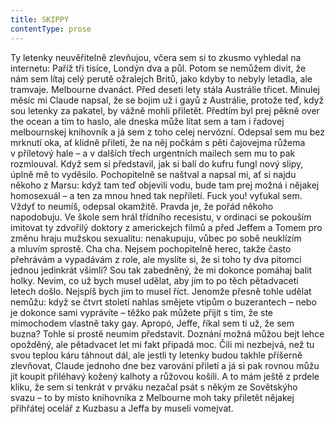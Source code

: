 ```yaml
---
title: SKIPPY
contentType: prose
---
```


Ty letenky neuvěřitelně zlevňujou, včera sem si to zkusmo vyhledal na internetu: Paříž tři tisíce, Londýn dva a půl. Potom se nemůžem divit, že nám sem lítaj celý perutě ožralejch Britů, jako kdyby to nebyly letadla, ale tramvaje. Melbourne dvanáct. Před deseti lety stála Austrálie třicet. Minulej měsíc mi Claude napsal, že se bojim už i gayů z Austrálie, protože teď, když sou letenky za pakatel, by vážně mohli přiletět. Předtím byl prej pěkně over the ocean a tím to haslo, ale dneska může lítat sem a tam i řadovej melbournskej knihovník a já sem z toho celej nervózní. Odepsal sem mu bez mrknutí oka, ať klidně přiletí, že na něj počkám s pěti čajovejma růžema v příletový hale – a v dalších třech urgentních mailech sem mu to pak rozmlouval. Když sem si představil, jak si balí do kufru fungl nový slipy, úplně mě to vyděsilo. Pochopitelně se naštval a napsal mi, ať si najdu někoho z Marsu: když tam teď objevili vodu, bude tam prej možná i nějakej homosexuál – a ten za mnou hned tak nepřiletí. Fuck you! vyťukal sem. Vždyť to neumíš, odepsal okamžitě. Pravda je, že pořád někoho napodobuju. Ve škole sem hrál třídního recesistu, v ordinaci se pokouším imitovat ty zdvořilý doktory z americkejch filmů a před Jeffem a Tomem pro změnu hraju mužskou sexualitu: nenakupuju, vůbec po sobě neuklízím a mluvím sprostě. Cha cha. Nejsem pochopitelně herec, takže často přehrávám a vypadávám z role, ale myslíte si, že si toho ty dva pitomci jednou jedinkrát všimli? Sou tak zabedněný, že mi dokonce pomáhaj balit holky. Nevim, co už bych musel udělat, aby jim to po těch pětadvaceti letech došlo. Nejspíš bych jim to musel říct. Jenomže přesně tohle udělat nemůžu: když se čtvrt století nahlas smějete vtipům o buzerantech – nebo je dokonce sami vyprávíte – těžko pak můžete přijít s tím, že ste mimochodem vlastně taky gay. Apropó, Jeffe, říkal sem ti už, že sem buzna? Tohle si prostě neumím představit. Doznání možná můžou bejt lehce opožděný, ale pětadvacet let mi fakt připadá moc. Čili mi nezbejvá, než tu svou teplou káru táhnout dál, ale jestli ty letenky budou takhle příšerně zlevňovat, Claude jednoho dne bez varování přiletí a já si pak rovnou můžu jít koupit přiléhavý kožený kalhoty a růžovou košili. A to mám ještě z prdele kliku, že sem si tenkrát v prváku nezačal psát s někým ze Sovětskýho svazu – to by místo knihovníka z Melbourne moh taky přiletět nějakej přihřátej ocelář z Kuzbasu a Jeffa by museli vomejvat.
